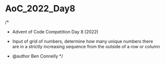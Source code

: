 # AoC_2022_Day8

/*
* Advent of Code Competition Day 8 (2022)

* Input of grid of numbers, determine how many unique numbers there are in a strictly increasing sequence from the outside of a row or column

* @author Ben Connelly
*/

